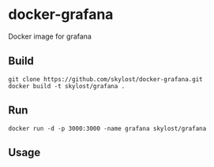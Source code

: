 # docker-grafana
Docker image for grafana

## Build

    git clone https://github.com/skylost/docker-grafana.git
    docker build -t skylost/grafana .

## Run

    docker run -d -p 3000:3000 -name grafana skylost/grafana 

## Usage
